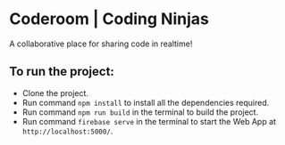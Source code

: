 # Coderoom | Coding Ninjas
A collaborative place for sharing code in realtime!

## To run the project:
- Clone the project.
- Run command `npm install` to install all the dependencies required. 
- Run command `npm run build` in the terminal to build the project.
- Run command `firebase serve` in the terminal to start the Web App at `http://localhost:5000/`.
